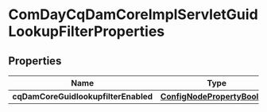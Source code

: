 

# ComDayCqDamCoreImplServletGuidLookupFilterProperties

## Properties

Name | Type | Description | Notes
------------ | ------------- | ------------- | -------------
**cqDamCoreGuidlookupfilterEnabled** | [**ConfigNodePropertyBoolean**](ConfigNodePropertyBoolean.md) |  |  [optional]



